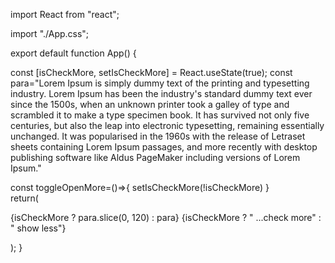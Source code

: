 import React from "react";

import "./App.css";

export default function App() {
  
  
  const [isCheckMore, setIsCheckMore] = React.useState(true);
  const para="Lorem Ipsum is simply dummy text of the printing and typesetting industry. Lorem Ipsum has been the industry's standard dummy text ever since the 1500s, when an unknown printer took a galley of type and scrambled it to make a type specimen book. It has survived not only five centuries, but also the leap into electronic typesetting, remaining essentially unchanged. It was popularised in the 1960s with the release of Letraset sheets containing Lorem Ipsum passages, and more recently with desktop publishing software like Aldus PageMaker including versions of Lorem Ipsum."

  const toggleOpenMore=()=>{
    setIsCheckMore(!isCheckMore)
  }  
  return(
    <p className="text">
    {isCheckMore ? para.slice(0, 120) : para}
    <span onClick={toggleOpenMore} className="read-or-hide">
      {isCheckMore ? "  ...check more" : "  show less"}
    </span>
  </p>
  );
}


